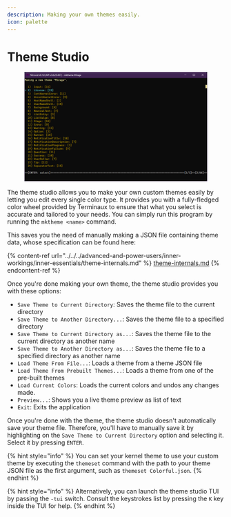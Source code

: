 ```yaml
---
description: Making your own themes easily.
icon: palette
---
```


# Theme Studio

<figure><img src="../../../.gitbook/assets/044-themestudio.png" alt=""><figcaption></figcaption></figure>

The theme studio allows you to make your own custom themes easily by letting you edit every single color type. It provides you with a fully-fledged color wheel provided by Terminaux to ensure that what you select is accurate and tailored to your needs. You can simply run this program by running the `mktheme <name>` command.

This saves you the need of manually making a JSON file containing theme data, whose specification can be found here:

{% content-ref url="../../../advanced-and-power-users/inner-workings/inner-essentials/theme-internals.md" %}
[theme-internals.md](../../../advanced-and-power-users/inner-workings/inner-essentials/theme-internals.md)
{% endcontent-ref %}

Once you're done making your own theme, the theme studio provides you with these options:

* `Save Theme to Current Directory`: Saves the theme file to the current directory
* `Save Theme to Another Directory...`: Saves the theme file to a specified directory
* `Save Theme to Current Directory as...`: Saves the theme file to the current directory as another name
* `Save Theme to Another Directory as...`: Saves the theme file to a specified directory as another name
* `Load Theme From File...`: Loads a theme from a theme JSON file
* `Load Theme From Prebuilt Themes...`: Loads a theme from one of the pre-built themes
* `Load Current Colors`: Loads the current colors and undos any changes made.
* `Preview...`: Shows you a live theme preview as list of text
* `Exit`: Exits the application

Once you're done with the theme, the theme studio doesn't automatically save your theme file. Therefore, you'll have to manually save it by highlighting on the `Save Theme to Current Directory` option and selecting it. Select it by pressing `ENTER`.

{% hint style="info" %}
You can set your kernel theme to use your custom theme by executing the `themeset` command with the path to your theme JSON file as the first argument, such as `themeset Colorful.json`.
{% endhint %}

{% hint style="info" %}
Alternatively, you can launch the theme studio TUI by passing the `-tui` switch. Consult the keystrokes list by pressing the `K` key inside the TUI for help.
{% endhint %}
